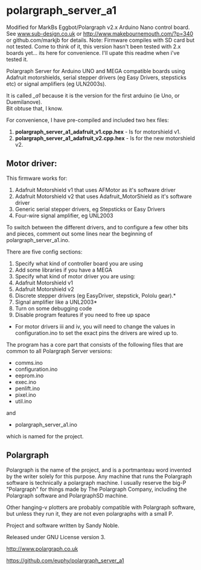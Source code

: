 polargraph_server_a1
====================

Modified for MarkBs Eggbot/Polargraph v2.x Arduino Nano control board. See www.sub-design.co.uk or http://www.makebournemouth.com/?p=340 or github.com/markjb for details. Note: Firmware compiles with SD card but not tested. Come to think of it, this version hasn't been tested with 2.x boards yet... its here for convenience. I'll upate this readme when i've tested it.

Polargraph Server for Arduino UNO and MEGA compatible boards using Adafruit motorshields,
serial stepper drivers (eg Easy Drivers, stepsticks etc) or signal amplifiers (eg ULN2003s).

It is called *_a1* because it is the version for the first arduino (ie Uno, or Duemilanove).  
Bit obtuse that, I know.

For convenience, I have pre-compiled and included two hex files:

1. **polargraph_server_a1_adafruit_v1.cpp.hex** - Is for motorshield v1.
2. **polargraph_server_a1_adafruit_v2.cpp.hex** - Is for the new motorshield v2.

Motor driver:
-------------

This firmware works for:

1. Adafruit Motorshield v1 that uses AFMotor as it's software driver
2. Adafruit Motorshield v2 that uses Adafruit_MotorShield as it's software driver
3. Generic serial stepper drivers, eg Stepsticks or Easy Drivers
4. Four-wire signal amplifier, eg UNL2003

To switch between the different drivers, and to configure a few other bits and pieces,
comment out some lines near the beginning of polargraph_server_a1.ino.


There are five config sections:

1. Specify what kind of controller board you are using
2. Add some libraries if you have a MEGA
3. Specify what kind of motor driver you are using:
  1. Adafruit Motorshield v1
  2. Adafruit Motorshield v2
  3. Discrete stepper drivers (eg EasyDriver, stepstick, Pololu gear).*
  4. Signal amplifier like a UNL2003*
4.  Turn on some debugging code
5.  Disable program features if you need to free up space

* For motor drivers iii and iv, you will need to change the values in
  configuration.ino to set the exact pins the drivers are wired up to.


The program has a core part that consists of the following files that are common to all Polargraph Server versions:

- comms.ino
- configuration.ino
- eeprom.ino
- exec.ino
- penlift.ino
- pixel.ino
- util.ino

and 
- polargraph_server_a1.ino

which is named for the project.


Polargraph
----------

Polargraph is the name of the project, and is a portmanteau word invented by the writer
solely for this purpose. Any machine that runs the Polargraph software is technically a 
polargraph machine. I usually reserve the big-P "Polargraph" for things made by
The Polargraph Company, including the Polargraph software and PolargraphSD machine.

Other hanging-v plotters are probably compatible with Polargraph software, but unless
they run it, they are not even polargraphs with a small P.

Project and software written by Sandy Noble.

Released under GNU License version 3.

http://www.polargraph.co.uk

https://github.com/euphy/polargraph_server_a1

